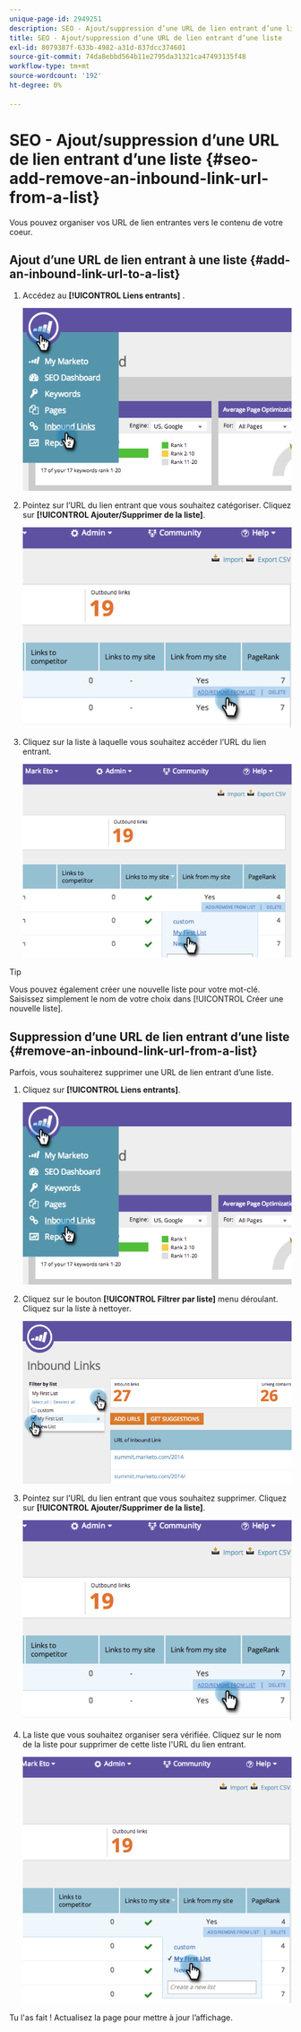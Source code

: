 ```yaml
---
unique-page-id: 2949251
description: SEO - Ajout/suppression d’une URL de lien entrant d’une liste - Documents Marketo - Documentation du produit
title: SEO - Ajout/suppression d’une URL de lien entrant d’une liste
exl-id: 8079387f-633b-4982-a31d-837dcc374601
source-git-commit: 74da8ebbd564b11e2795da31321ca47493135f48
workflow-type: tm+mt
source-wordcount: '192'
ht-degree: 0%

---
```


# SEO - Ajout/suppression d’une URL de lien entrant d’une liste {#seo-add-remove-an-inbound-link-url-from-a-list}

Vous pouvez organiser vos URL de lien entrantes vers le contenu de votre coeur.

## Ajout d’une URL de lien entrant à une liste {#add-an-inbound-link-url-to-a-list}

1. Accédez au **[!UICONTROL Liens entrants]** .

   ![](assets/image2014-11-20-18-3a27-3a27.png)

1. Pointez sur l’URL du lien entrant que vous souhaitez catégoriser. Cliquez sur **[!UICONTROL Ajouter/Supprimer de la liste]**.

   ![](assets/image2014-11-20-18-3a27-3a40.png)

1. Cliquez sur la liste à laquelle vous souhaitez accéder l’URL du lien entrant.

   ![](assets/image2014-11-20-18-3a28-3a18.png)

>[!TIP]
>
>Vous pouvez également créer une nouvelle liste pour votre mot-clé. Saisissez simplement le nom de votre choix dans [!UICONTROL Créer une nouvelle liste].

## Suppression d’une URL de lien entrant d’une liste {#remove-an-inbound-link-url-from-a-list}

Parfois, vous souhaiterez supprimer une URL de lien entrant d’une liste.

1. Cliquez sur **[!UICONTROL Liens entrants]**.

   ![](assets/image2014-11-20-18-3a28-3a41.png)

1. Cliquez sur le bouton **[!UICONTROL Filtrer par liste]** menu déroulant. Cliquez sur la liste à nettoyer.

   ![](assets/image2014-11-20-18-3a28-3a57.png)

1. Pointez sur l’URL du lien entrant que vous souhaitez supprimer. Cliquez sur **[!UICONTROL Ajouter/Supprimer de la liste]**.

   ![](assets/image2014-11-20-18-3a29-3a56.png)

1. La liste que vous souhaitez organiser sera vérifiée. Cliquez sur le nom de la liste pour supprimer de cette liste l&#39;URL du lien entrant.

   ![](assets/image2014-11-20-18-3a30-3a10.png)

Tu l&#39;as fait ! Actualisez la page pour mettre à jour l’affichage.
